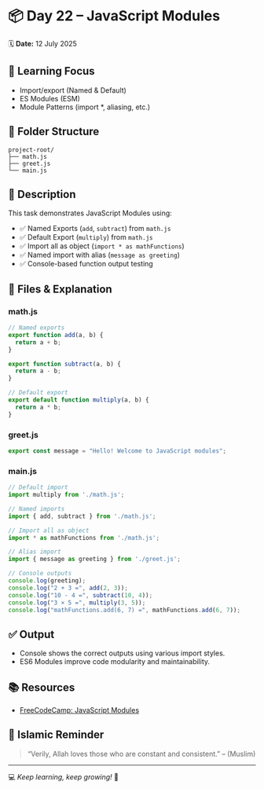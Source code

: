 # 📦 Day 22 – JavaScript Modules

🗓 **Date:** 12 July 2025

## 🧠 Learning Focus

- Import/export (Named & Default)
- ES Modules (ESM)
- Module Patterns (import *, aliasing, etc.)

## 📁 Folder Structure

```
project-root/
├── math.js
├── greet.js
└── main.js
```

## 📜 Description

This task demonstrates JavaScript Modules using:

- ✅ Named Exports (`add`, `subtract`) from `math.js`
- ✅ Default Export (`multiply`) from `math.js`
- ✅ Import all as object (`import * as mathFunctions`)
- ✅ Named import with alias (`message as greeting`)
- ✅ Console-based function output testing

## 📂 Files & Explanation

### math.js

```js
// Named exports
export function add(a, b) {
  return a + b;
}

export function subtract(a, b) {
  return a - b;
}

// Default export
export default function multiply(a, b) {
  return a * b;
}
```

### greet.js

```js
export const message = "Hello! Welcome to JavaScript modules";
```

### main.js

```js
// Default import
import multiply from './math.js';

// Named imports
import { add, subtract } from './math.js';

// Import all as object
import * as mathFunctions from './math.js';

// Alias import
import { message as greeting } from './greet.js';

// Console outputs
console.log(greeting);
console.log("2 + 3 =", add(2, 3));
console.log("10 - 4 =", subtract(10, 4));
console.log("3 × 5 =", multiply(3, 5));
console.log("mathFunctions.add(6, 7) =", mathFunctions.add(6, 7));
```

## ✅ Output

- Console shows the correct outputs using various import styles.
- ES6 Modules improve code modularity and maintainability.

## 📚 Resources

- [FreeCodeCamp: JavaScript Modules](http://freecodecamp.org/news/javascript-modules-explained-with-examples)

## 🕋 Islamic Reminder

> “Verily, Allah loves those who are constant and consistent.” – (Muslim)

---
💻 *Keep learning, keep growing!* 🚀
